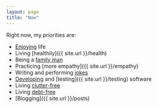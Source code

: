 ```yaml
---
layout: page
title: "Now"
---
```


Right now, my priorities are:

  - [Enjoying]({{site.url}}/enjoy) life
  - Living [healthily]({{ site.url }}/health)
  - Being a [family man]({{site.url}}/family-man)
  - Practicing [more empathy]({{ site.url }}/empathy)
  - Writing and performing [jokes]({{site.url}}/comedy)
  - [Developing]({{site.url}}/how-to-think) and [testing]({{ site.url }}/testing) software
  - Living [clutter-free]({{site.url}}/space)
  - Living [debt-free]({{site.url}}/debt)
  - [Blogging]({{ site.url }}/posts)
